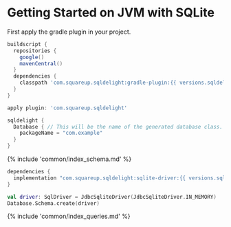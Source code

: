 # Getting Started on JVM with SQLite

First apply the gradle plugin in your project.

```groovy
buildscript {
  repositories {
    google()
    mavenCentral()
  }
  dependencies {
    classpath 'com.squareup.sqldelight:gradle-plugin:{{ versions.sqldelight }}'
  }
}

apply plugin: 'com.squareup.sqldelight'

sqldelight {
  Database { // This will be the name of the generated database class.
    packageName = "com.example"
  }
}
```

{% include 'common/index_schema.md' %}

```groovy
dependencies {
  implementation "com.squareup.sqldelight:sqlite-driver:{{ versions.sqldelight }}"
}
```
```kotlin
val driver: SqlDriver = JdbcSqliteDriver(JdbcSqliteDriver.IN_MEMORY)
Database.Schema.create(driver)
```

{% include 'common/index_queries.md' %}
